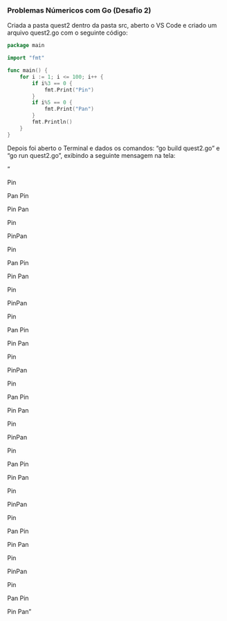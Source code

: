 ### Problemas Númericos com Go (Desafio 2)

Criada a pasta quest2 dentro da pasta src, aberto o VS Code e criado um arquivo quest2.go com o seguinte código:

```go
package main

import "fmt"

func main() {
	for i := 1; i <= 100; i++ {
		if i%3 == 0 {
			fmt.Print("Pin")
		}
		if i%5 == 0 {
			fmt.Print("Pan")
		}
		fmt.Println()
	}
}
```

Depois foi aberto o Terminal e dados os comandos: “go build quest2.go” e “go run quest2.go”, exibindo a seguinte mensagem na tela:

“

Pin

Pan
Pin

Pin
Pan

Pin

PinPan

Pin

Pan
Pin

Pin
Pan

Pin

PinPan

Pin

Pan
Pin

Pin
Pan

Pin

PinPan

Pin

Pan
Pin

Pin
Pan

Pin

PinPan

Pin

Pan
Pin

Pin
Pan

Pin

PinPan

Pin

Pan
Pin

Pin
Pan

Pin

PinPan

Pin

Pan
Pin

Pin
Pan”
